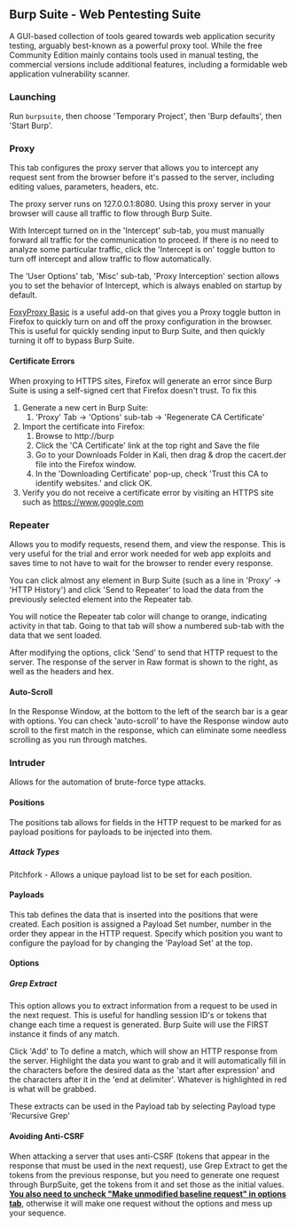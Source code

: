 ## Burp Suite - Web Pentesting Suite

A GUI-based collection of tools geared towards web application security testing,
arguably best-known as a powerful proxy tool. While the free Community Edition mainly contains tools used in manual testing, the commercial versions include additional features, including a formidable web application vulnerability scanner.   

### Launching

Run `burpsuite`, then choose 'Temporary Project', then 'Burp defaults', then 'Start Burp'.

### Proxy

This tab configures the proxy server that allows you to intercept any request sent from the browser before it's passed to the server, including editing values, parameters, headers, etc.

The proxy server runs on 127.0.0.1:8080.  Using this proxy server in your browser will cause all traffic to flow through Burp Suite.

With Intercept turned on in the 'Intercept' sub-tab, you must manually forward all traffic for the communication to proceed.  If there is no need to analyze some particular traffic, click the 'Intercept is on' toggle button to turn off intercept and allow traffic to flow automatically.

The 'User Options' tab, 'Misc' sub-tab, 'Proxy Interception' section allows you to set the behavior of Intercept, which is always enabled on startup by default.

[FoxyProxy Basic](https://addons.mozilla.org/en-US/firefox/addon/foxyproxy-basic/) is a useful add-on that gives you a Proxy toggle button in Firefox to quickly turn on and off the proxy configuration in the browser.  This is useful for quickly sending input to Burp Suite, and then quickly turning it off to bypass Burp Suite.

#### Certificate Errors

When proxying to HTTPS sites, Firefox will generate an error since Burp Suite is using a self-signed cert that Firefox doesn't trust.  To fix this

1. Generate a new cert in Burp Suite:
   1. 'Proxy' Tab -> 'Options' sub-tab -> 'Regenerate CA Certificate'
2. Import the certificate into Firefox:
   1. Browse to http://burp
   2. Click the 'CA Certificate' link at the top right and Save the file
   3. Go to your Downloads Folder in Kali, then drag & drop the cacert.der file into the Firefox window.
   4. In the 'Downloading Certificate' pop-up, check 'Trust this CA to identify websites.' and click OK.
3. Verify you do not receive a certificate error by visiting an HTTPS site such as https://www.google.com

### Repeater

Allows you to modify requests, resend them, and view the response.  This is very useful for the trial and error work needed for web app exploits and saves time to not have to wait for the browser to render every response.  

You can click almost any element in Burp Suite (such as a line in 'Proxy' -> 'HTTP History') and click 'Send to Repeater' to load the data from the previously selected element into the Repeater tab.  

You will notice the Repeater tab color will change to orange, indicating activity in that tab.  Going to that tab will show a numbered sub-tab with the data that we sent loaded.

After modifying the options, click 'Send' to send that HTTP request to the server.  The response of the server in Raw format is shown to the right, as well as the headers and hex.

#### Auto-Scroll

In the Response Window, at the bottom to the left of the search bar is a gear with options.  You can check 'auto-scroll' to have the Response window auto scroll to the first match in the response, which can eliminate some needless scrolling as you run through matches.

### Intruder

Allows for the automation of brute-force type attacks.

#### Positions

The positions tab allows for fields in the HTTP request to be marked for as payload positions for payloads to be injected into them.

##### Attack Types

Pitchfork - Allows a unique payload list to be set for each position.

#### Payloads

This tab defines the data that is inserted into the positions that were created.  Each position is assigned a Payload Set number, number in the order they appear in the HTTP request.  Specify which position you want to configure the payload for by changing the 'Payload Set' at the top. 

#### Options

##### Grep Extract

This option allows you to extract information from a request to be used in the next request.  This is useful for handling session ID's or tokens that change each time a request is generated.  Burp Suite will use the FIRST instance it finds of any match.

Click 'Add' to To define a match, which will show an HTTP response from the server.  Highlight the data you want to grab and it will automatically fill in the characters before the desired data as the 'start after expression' and the characters after it in the 'end at delimiter'.  Whatever is highlighted in red is what will be grabbed.

These extracts can be used in the Payload tab by selecting Payload type 'Recursive Grep'

#### Avoiding Anti-CSRF

When attacking a server that uses anti-CSRF (tokens that appear in the response that must be used in the next request), use Grep Extract to get the tokens from the previous response, but you need to generate one request through BurpSuite, get the tokens from it and set those as the initial values.  <u>**You also need to uncheck "Make unmodified baseline request" in options tab**</u>, otherwise it will make one request without the options and mess up your sequence.

